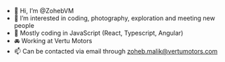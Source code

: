 - 👋 Hi, I’m @ZohebVM
- 👀 I’m interested in coding, photography, exploration and meeting new people
- 🌱 Mostly coding in JavaScript (React, Typescript, Angular)
- 🚘 Working at Vertu Motors
- 📫 Can be contacted via email through zoheb.malik@vertumotors.com

<!---
ZohebVM/ZohebVM is a ✨ special ✨ repository because its `README.md` (this file) appears on your GitHub profile.
You can click the Preview link to take a look at your changes.
--->
